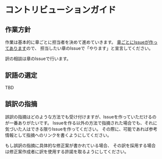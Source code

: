コントリビューションガイド
==========================
作業方針
--------
作業は基本的に章ごとに担当者を決めて進めていきます。
[章ごとにIssueが作ってあります](https://github.com/fsugjp/FSharpLanguageSpecificationsJa/labels/translation-target)ので、
担当したい章のIssueで「やります」と宣言してください。

訳の相談は章のIssueで行います。<!--- gitterの部屋を用意する？ -->

訳語の選定
----------
TBD

誤訳の指摘
----------
誤訳の指摘はどのような方法でも受け付けますが、Issueを作っていただけるのが一番ありがたいです。
Issueを作る以外の方法で指摘された場合でも、それに気づいた人はできる限りIssueを作ってください。
その際に、可能であれば参考情報として指摘へのリンクを書くようにしてください。

もし誤訳の指摘に具体的な修正案が書かれている場合、
その訳を採用する場合は修正案作成者に訳を使用する許諾を取るようにしてください。

